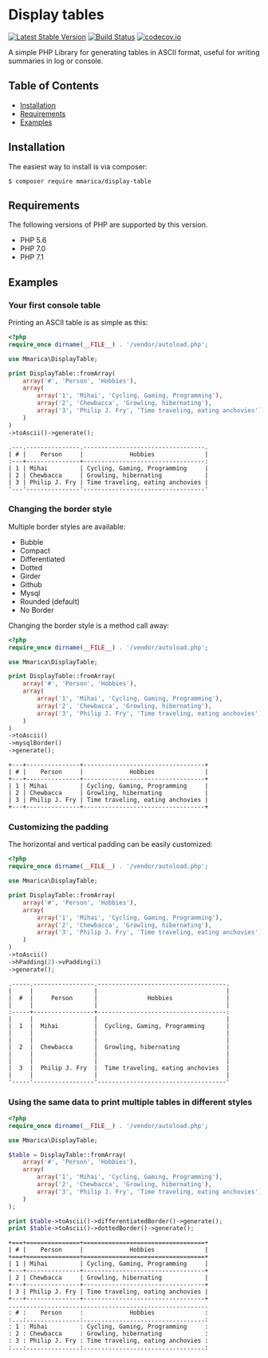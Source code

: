 # Display tables

[![Latest Stable Version](https://poser.pugx.org/mmarica/display-table/v/stable)](https://packagist.org/packages/mmarica/display-table)
[![Build Status](https://travis-ci.org/mmarica/php-display-table.svg?branch=master)](https://travis-ci.org/mmarica/php-display-table)
[![codecov.io](https://codecov.io/github/mmarica/php-display-table/coverage.svg?branch=master)](https://codecov.io/github/mmarica/php-display-table?branch=master)

A simple PHP Library for generating tables in ASCII format, useful for writing summaries in log or console.

## Table of Contents

+ [Installation](#installation)
+ [Requirements](#requirements)
+ [Examples](#examples)

## Installation

The easiest way to install is via composer:

```
$ composer require mmarica/display-table
```

## Requirements

The following versions of PHP are supported by this version.

+ PHP 5.6
+ PHP 7.0
+ PHP 7.1

## Examples

### Your first console table

Printing an ASCII table is as simple as this:

```php
<?php
require_once dirname(__FILE__) . '/vendor/autoload.php';

use Mmarica\DisplayTable;

print DisplayTable::fromArray(
    array('#', 'Person', 'Hobbies'),
    array(
        array('1', 'Mihai', 'Cycling, Gaming, Programming'),
        array('2', 'Chewbacca', 'Growling, hibernating'),
        array('3', 'Philip J. Fry', 'Time traveling, eating anchovies'),
    )
)
->toAscii()->generate();
```

```
.---.---------------.----------------------------------.
| # |    Person     |             Hobbies              |
:---+---------------+----------------------------------:
| 1 | Mihai         | Cycling, Gaming, Programming     |
| 2 | Chewbacca     | Growling, hibernating            |
| 3 | Philip J. Fry | Time traveling, eating anchovies |
'---'---------------'----------------------------------'
```

### Changing the border style

Multiple border styles are available:
+ Bubble
+ Compact
+ Differentiated
+ Dotted
+ Girder
+ Github
+ Mysql
+ Rounded (default)
+ No Border

Changing the border style is a method call away:
 
```php
<?php
require_once dirname(__FILE__) . '/vendor/autoload.php';

use Mmarica\DisplayTable;

print DisplayTable::fromArray(
    array('#', 'Person', 'Hobbies'),
    array(
        array('1', 'Mihai', 'Cycling, Gaming, Programming'),
        array('2', 'Chewbacca', 'Growling, hibernating'),
        array('3', 'Philip J. Fry', 'Time traveling, eating anchovies'),
    )
)
->toAscii()
->mysqlBorder()
->generate();
```

```
+---+---------------+----------------------------------+
| # |    Person     |             Hobbies              |
+---+---------------+----------------------------------+
| 1 | Mihai         | Cycling, Gaming, Programming     |
| 2 | Chewbacca     | Growling, hibernating            |
| 3 | Philip J. Fry | Time traveling, eating anchovies |
+---+---------------+----------------------------------+

```

### Customizing the padding

The horizontal and vertical padding can be easily customized:

```php
<?php
require_once dirname(__FILE__) . '/vendor/autoload.php';

use Mmarica\DisplayTable;

print DisplayTable::fromArray(
    array('#', 'Person', 'Hobbies'),
    array(
        array('1', 'Mihai', 'Cycling, Gaming, Programming'),
        array('2', 'Chewbacca', 'Growling, hibernating'),
        array('3', 'Philip J. Fry', 'Time traveling, eating anchovies'),
    )
)
->toAscii()
->hPadding(2)->vPadding(1)
->generate();
```

```
.-----.-----------------.------------------------------------.
|     |                 |                                    |
|  #  |     Person      |              Hobbies               |
|     |                 |                                    |
:-----+-----------------+------------------------------------:
|     |                 |                                    |
|  1  |  Mihai          |  Cycling, Gaming, Programming      |
|     |                 |                                    |
|     |                 |                                    |
|  2  |  Chewbacca      |  Growling, hibernating             |
|     |                 |                                    |
|     |                 |                                    |
|  3  |  Philip J. Fry  |  Time traveling, eating anchovies  |
|     |                 |                                    |
'-----'-----------------'------------------------------------'
```

### Using the same data to print multiple tables in different styles

```php
<?php
require_once dirname(__FILE__) . '/vendor/autoload.php';

use Mmarica\DisplayTable;

$table = DisplayTable::fromArray(
    array('#', 'Person', 'Hobbies'),
    array(
        array('1', 'Mihai', 'Cycling, Gaming, Programming'),
        array('2', 'Chewbacca', 'Growling, hibernating'),
        array('3', 'Philip J. Fry', 'Time traveling, eating anchovies'),
    )
);

print $table->toAscii()->differentiatedBorder()->generate();
print $table->toAscii()->dottedBorder()->generate();
```

```
+===+===============+==================================+
| # |    Person     |             Hobbies              |
+===+===============+==================================+
| 1 | Mihai         | Cycling, Gaming, Programming     |
+---+---------------+----------------------------------+
| 2 | Chewbacca     | Growling, hibernating            |
+---+---------------+----------------------------------+
| 3 | Philip J. Fry | Time traveling, eating anchovies |
+---+---------------+----------------------------------+
........................................................
: # :    Person     :             Hobbies              :
:...:...............:..................................:
: 1 : Mihai         : Cycling, Gaming, Programming     :
: 2 : Chewbacca     : Growling, hibernating            :
: 3 : Philip J. Fry : Time traveling, eating anchovies :
:...:...............:..................................:
```
